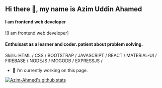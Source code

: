 ## Hi there 👋, my name is Azim Uddin Ahamed
#### I am frontend web developer
![I am frontend web developer]

#### Enthuisast as a learner and coder. patient about problem solving.

Skills:  HTML / CSS / BOOTSTRAP / JAVASCRIPT / REACT / MATERIAL-UI / FIREBASE / NODEJS / MOGODB / EXPRESSJS /

- 🔭 I’m currently working on this page. 


[![Azim-Ahmed's github stats](https://github-readme-stats.vercel.app/api?username=Azim-Ahmed)](https://github.com/Azim-Ahmed/github-readme-stats)
